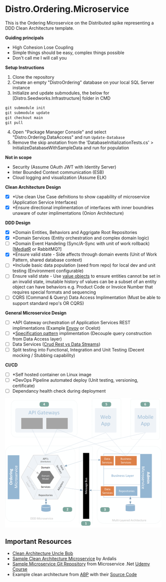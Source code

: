 # Distro.Ordering.Microservice
This is the Ordering Microservice on the Distributed spike representing a DDD Clean Architecture template.

**Guiding principals**
- High Cohesion Lose Coupling
- Simple things should be easy, complex things possible
- Don't call me I will call you

**Setup Instructions**
1. Clone the repository
2. Create an empty "DistroOrdering" database on your local SQL Server instance
3. Initialize and update submodules, the below for [Distro.Seedworks.Infrastructure] folder in CMD

```git
git submodule init
git submodule update
git checkout main
git pull
```

4. Open "Package Manager Console" and select "Distro.Ordering.DataAccess" and run `Update-Database`
5. Remove the skip anotation from the 'DatabaseInitializationTests.cs' > InitializeDatabaseWithSampleData and run for population

**Not in scope**
- Security (Assume OAuth JWT with Identity Server)
- Inter Bounded Context communication (ESB)
- Cloud logging and visualization (Assume ELK)

**Clean Architecture Design**
- [X] *Use clean Use Case defnitions to show capability of microservice (Application Service Interfaces)
- [X] *Ensure directional implimentation of interfaces with inner boundries unaware of outer implimentations (Onion Architecture)

**DDD Design**
- [X] *Domain Entities, Behaviors and Aggrigate Root Repositories
- [X] *Domain Services (Entity orchestration and complex domain logic)
- [ ] *Domain Event Handeling (Sync/A-Sync with unit of work rollback) [[MediatR](https://medium.com/dotnet-hub/use-mediatr-in-asp-net-or-asp-net-core-cqrs-and-mediator-in-dotnet-how-to-use-mediatr-cqrs-aspnetcore-5076e2f2880c) or RabbitMQ?]
- [X] *Ensure valid state - Side affects through domain events (Unit of Work Pattern, shared database context)
- [ ] *Include basic data population (seed from repo) for local dev and unit testing (Environment configurable)
- [ ] Ensure valid state - Use [value objects](src/Clean.Architecture.SharedKernel/ValueObject.cs) to ensure entities cannot be set in an invalid state, imutable history of values can be a subset of an entity object can have behaviors e.g. Product Code or Invoice Number that requires special formats and sequencing
- [ ] CQRS (Command & Query) Data Access Implimentation (Must be able to support standard repo's OR CQRS)

**General Microservice Design**
- [ ] *API Gateway orchestration of Application Services REST implimentations (Example [Envoy](https://www.envoyproxy.io/) or Ocelot)
- [ ] *[Specification pattern](https://www.nuget.org/packages/Ardalis.Specification) implimentation (Decouple query construction from Data Access layer)
- [ ] Data Services ([Crud Rest vs Data Streams](https://www.confluent.io/blog/data-dichotomy-rethinking-the-way-we-treat-data-and-services/))
- [ ] Split testing into Functional, Integration and Unit Testing (Decent mocking / Stubbing capability) 

**CI/CD**
- [ ] *Self hosted container on Linux image
- [ ] *DevOps Pipeline automated deploy (Unit testing, versioning, certificate)
- [ ] Dependancy health check during deployment

![alt text](https://github.com/InoxicoDev/Distro.Portal.WebApplication/blob/main/Resources/Conceptual%20Architecture.png?raw=true)

## Important Resources
- [Clean Architecture Uncle Bob](https://blog.cleancoder.com/uncle-bob/2012/08/13/the-clean-architecture.html)
- [Sample Clean Architecture Microservice](https://github.com/ardalis/CleanArchitecture) by Ardalis
- [Sample Microservice Git Repository](https://github.com/mehmetozkaya/AspnetMicroservices/tree/main/src/Services/Ordering/Ordering.Application) from Microservice .Net [Udemy Course](https://www.udemy.com/share/103fFg3@Sdnt_AcFYl01YJfSn6FcZweRsyhC2MjF0MirCRz9xbUlrvERX45dMfAEl8lJPS3D/)
- Example clean architecture from [ABP](https://abp.io/) with their [Source Code](https://github.com/abpframework/abp/)


